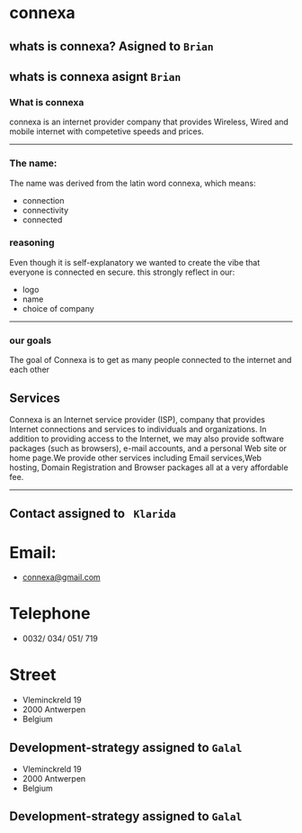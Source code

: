# connexa

## whats is connexa? Asigned to `Brian` 


## whats is connexa asignt `Brian` 

### What is connexa

connexa is an internet provider company that provides Wireless, Wired and mobile internet with competetive speeds and prices.

---
### The name:
The name was derived from the latin word connexa, which means:
- connection
- connectivity
- connected
### reasoning
Even though it is self-explanatory we wanted to create the vibe that everyone is connected en secure.
this strongly reflect in our:
- logo
- name
- choice of company 

---
### our goals
The goal of Connexa is to get as many people connected to the internet and each other


## Services

Connexa is an Internet service provider (ISP), company that provides Internet connections and services to individuals and organizations.
In addition to providing access to the Internet, we may also provide software packages (such as browsers), e-mail accounts, and a personal Web site or home page.We provide other services including Email services,Web hosting, Domain Registration and Browser packages all at a very affordable fee.


---

## Contact assigned to ` Klarida`

# Email:

- connexa@gmail.com

# Telephone

- 0032/ 034/ 051/ 719
# Street 

- Vleminckreld 19 
- 2000 Antwerpen 
- Belgium
## Development-strategy  assigned to `Galal`




- Vleminckreld 19 
- 2000 Antwerpen 
- Belgium
## Development-strategy  assigned to `Galal`

